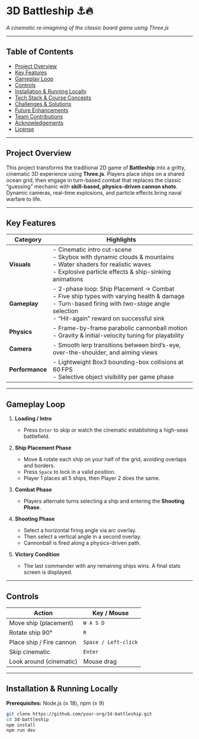 # 3D Battleship ⚓🔥  
_A cinematic re‑imagining of the classic board game using Three.js_

---

## Table of Contents
- [Project Overview](#project-overview)
- [Key Features](#key-features)
- [Gameplay Loop](#gameplay-loop)
- [Controls](#controls)
- [Installation & Running Locally](#installation--running-locally)
- [Tech Stack & Course Concepts](#tech-stack--course-concepts)
- [Challenges & Solutions](#challenges--solutions)
- [Future Enhancements](#future-enhancements)
- [Team Contributions](#team-contributions)
- [Acknowledgements](#acknowledgements)
- [License](#license)

---

## Project Overview

This project transforms the traditional 2D game of **Battleship** into a gritty, cinematic 3D experience using **Three.js**. Players place ships on a shared ocean grid, then engage in turn-based combat that replaces the classic “guessing” mechanic with **skill-based, physics-driven cannon shots**. Dynamic cameras, real-time explosions, and particle effects bring naval warfare to life.

---

## Key Features

| Category       | Highlights |
| -------------- | ---------- |
| **Visuals**    | - Cinematic intro cut-scene  <br> - Skybox with dynamic clouds & mountains  <br> - Water shaders for realistic waves  <br> - Explosive particle effects & ship-sinking animations |
| **Gameplay**   | - 2-phase loop: Ship Placement → Combat  <br> - Five ship types with varying health & damage  <br> - Turn-based firing with *two-stage* angle selection  <br> - “Hit-again” reward on successful sink |
| **Physics**    | - Frame-by-frame parabolic cannonball motion  <br> - Gravity & initial-velocity tuning for playability |
| **Camera**     | - Smooth lerp transitions between bird’s-eye, over-the-shoulder, and aiming views |
| **Performance**| - Lightweight Box3 bounding-box collisions at 60 FPS  <br> - Selective object visibility per game phase |

---

## Gameplay Loop

1. **Loading / Intro**  
   - Press `Enter` to skip or watch the cinematic establishing a high-seas battlefield.

2. **Ship Placement Phase**  
   - Move & rotate each ship on your half of the grid, avoiding overlaps and borders.  
   - Press `Space` to lock in a valid position.  
   - Player 1 places all 5 ships, then Player 2 does the same.

3. **Combat Phase**  
   - Players alternate turns selecting a ship and entering the **Shooting Phase**.

4. **Shooting Phase**  
   - Select a horizontal firing angle via arc overlay.  
   - Then select a vertical angle in a second overlay.  
   - Cannonball is fired along a physics-driven path.

5. **Victory Condition**  
   - The last commander with any remaining ships wins. A final stats screen is displayed.

---

## Controls

| Action                      | Key / Mouse         |
| -------------------------- | ------------------- |
| Move ship (placement)      | `W A S D`           |
| Rotate ship 90°            | `R`                 |
| Place ship / Fire cannon   | `Space / Left-click`|
| Skip cinematic             | `Enter`             |
| Look around (cinematic)    | Mouse drag          |

---

## Installation & Running Locally

**Prerequisites:** Node.js (≥ 18), npm (≥ 9)

```bash
git clone https://github.com/your-org/3d-battleship.git
cd 3d-battleship
npm install
npm run dev
